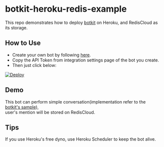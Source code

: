 # botkit-heroku-redis-example
This repo demonstrates how to deploy [botkit](https://github.com/howdyai/botkit) on Heroku, and RedisCloud as its storage.

## How to Use

- Create your own bot by following [here](https://slack.com/apps/A0F7XDU93-hubot).
- Copy the API Token from integration settings page of the bot you create.
- Then just click below:

[![Deploy](https://www.herokucdn.com/deploy/button.svg)](https://heroku.com/deploy)

## Demo
This bot can perform simple conversation(implementation refer to the [botkit's sample](https://github.com/howdyai/botkit/blob/master/bot.js)),  
user's mention will be stored on RedisCloud.


## Tips
If you use Heroku's free dyno, use Heroku Scheduler to keep the bot alive.
